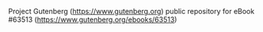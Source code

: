 Project Gutenberg (https://www.gutenberg.org) public repository for eBook #63513 (https://www.gutenberg.org/ebooks/63513)
